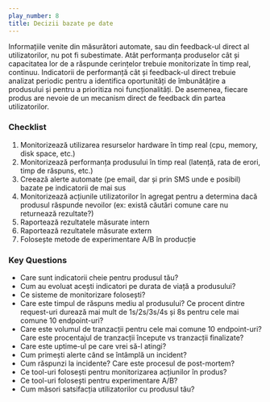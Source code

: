 ```yaml
--- 
play_number: 8
title: Decizii bazate pe date
---
```


Informațiile venite din măsurători automate, sau din feedback-ul direct al utilizatorilor, nu pot fi subestimate. Atât performanța produselor cât și capacitatea lor de a răspunde cerințelor trebuie monitorizate în timp real, continuu. Indicatorii de performanță cât și feedback-ul direct trebuie analizat periodic pentru a identifica oportunități de îmbunătățire a produsului și pentru a prioritiza noi funcționalități. De asemenea, fiecare produs are nevoie de un mecanism direct de feedback din partea utilizatorilor.

### Checklist
1. Monitorizează utilizarea resurselor hardware în timp real (cpu, memory, disk space, etc.)
2. Monitorizează performanța produsului în timp real (latență, rata de erori, timp de răspuns, etc.)
3. Creează alerte automate (pe email, dar și prin SMS unde e posibil) bazate pe indicatorii de mai sus
4. Monitorizează acțiunile utilizatorilor în agregat pentru a determina dacă produsul răspunde nevoilor (ex: există căutări comune care nu returnează rezultate?)
5. Raportează rezultatele măsurate intern
6. Raportează rezultatele măsurate extern
7. Folosește metode de experimentare A/B în producție

### Key Questions
- Care sunt indicatorii cheie pentru produsul tău?
- Cum au evoluat acești indicatori pe durata de viață a produsului?
- Ce sisteme de monitorizare folosești?
- Care este timpul de răspuns mediu al produsului? Ce procent dintre request-uri durează mai mult de 1s/2s/3s/4s și 8s pentru cele mai comune 10 endpoint-uri?
- Care este volumul de tranzacții pentru cele mai comune 10 endpoint-uri? Care este procentajul de tranzacții începute vs tranzacții finalizate?
- Care este uptime-ul pe care vrei să-l atingi? 
- Cum primești alerte când se întâmplă un incident?
- Cum răspunzi la incidente? Care este procesul de post-mortem?
- Ce tool-uri folosești pentru monitorizarea acțiunilor în produs?
- Ce tool-uri folosești pentru experimentare A/B?
- Cum măsori satsifacția utilizatorilor cu produsul tău? 

